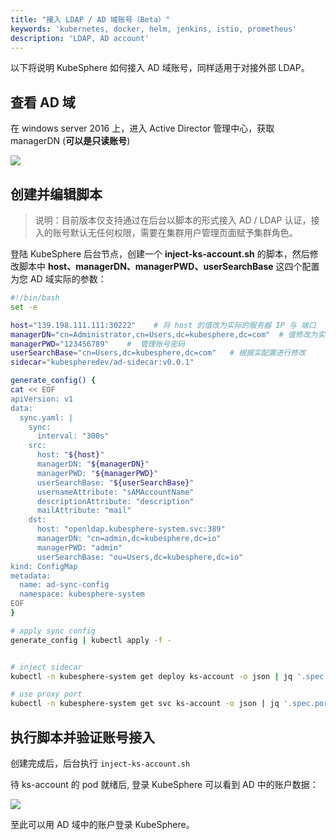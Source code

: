 ```yaml
---
title: "接入 LDAP / AD 域账号（Beta）"
keywords: 'kubernetes, docker, helm, jenkins, istio, prometheus'
description: 'LDAP, AD account'
---
```


以下将说明 KubeSphere 如何接入 AD 域账号，同样适用于对接外部 LDAP。

## 查看 AD 域

在 windows server 2016 上，进入 Active Director 管理中心，获取 managerDN (**可以是只读账号**)

![](https://pek3b.qingstor.com/kubesphere-docs/png/20191129225035.png)

## 创建并编辑脚本

> 说明：目前版本仅支持通过在后台以脚本的形式接入 AD  / LDAP 认证，接入的账号默认无任何权限，需要在集群用户管理页面赋予集群角色。

登陆 KubeSphere 后台节点，创建一个 **inject-ks-account.sh** 的脚本，然后修改脚本中 **host、managerDN、managerPWD、userSearchBase** 这四个配置为您 AD 域实际的参数：

```bash
#!/bin/bash
set -e

host="139.198.111.111:30222"    # 将 host 的值改为实际的服务器 IP 与 端口
managerDN="cn=Administrator,cn=Users,dc=kubesphere,dc=com"  # 值修改为实际的 AD 域的管理账号, 可以为只读账号
managerPWD="123456789"    #  管理账号密码
userSearchBase="cn=Users,dc=kubesphere,dc=com"   # 根据实配置进行修改
sidecar="kubespheredev/ad-sidecar:v0.0.1"

generate_config() {
cat << EOF
apiVersion: v1
data:
  sync.yaml: |
    sync:
      interval: "300s"
    src:
      host: "${host}"
      managerDN: "${managerDN}"
      managerPWD: "${managerPWD}"
      userSearchBase: "${userSearchBase}"
      usernameAttribute: "sAMAccountName"
      descriptionAttribute: "description"
      mailAttribute: "mail"
    dst:
      host: "openldap.kubesphere-system.svc:389"
      managerDN: "cn=admin,dc=kubesphere,dc=io"
      managerPWD: "admin"
      userSearchBase: "ou=Users,dc=kubesphere,dc=io"
kind: ConfigMap
metadata:
  name: ad-sync-config
  namespace: kubesphere-system
EOF
}

# apply sync config
generate_config | kubectl apply -f -


# inject sidecar
kubectl -n kubesphere-system get deploy ks-account -o json | jq '.spec.template.spec.volumes += [{"configMap":{"name":"ad-sync-config"},"name":"ad-sync-config"}]' | jq '.spec.template.spec.containers += [{"command":["ad-sidecar","--logtostderr=true","--v=2"],"image":"'${sidecar}'","imagePullPolicy":"IfNotPresent","name":"ad-sidecar","ports":[{"containerPort":19090,"protocol":"TCP"}],"volumeMounts":[{"mountPath":"/etc/kubesphere/sync.yaml","name":"ad-sync-config","subPath":"sync.yaml"}]}]' | kubectl apply -f -

# use proxy port
kubectl -n kubesphere-system get svc ks-account -o json | jq '.spec.ports[0].targetPort=19090' | kubectl apply -f -
```

## 执行脚本并验证账号接入

创建完成后，后台执行 `inject-ks-account.sh`

待 ks-account 的 pod 就绪后, 登录 KubeSphere 可以看到 AD 中的账户数据：

![](https://pek3b.qingstor.com/kubesphere-docs/png/20191113182235.png)

至此可以用 AD 域中的账户登录 KubeSphere。
